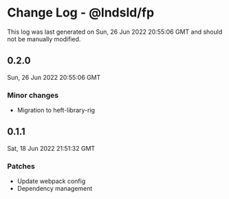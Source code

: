 # Change Log - @lndsld/fp

This log was last generated on Sun, 26 Jun 2022 20:55:06 GMT and should not be manually modified.

## 0.2.0
Sun, 26 Jun 2022 20:55:06 GMT

### Minor changes

- Migration to heft-library-rig

## 0.1.1
Sat, 18 Jun 2022 21:51:32 GMT

### Patches

- Update webpack config
- Dependency management

